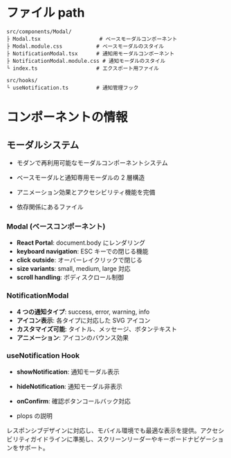 # ファイル path

```
src/components/Modal/
├ Modal.tsx                   # ベースモーダルコンポーネント
├ Modal.module.css           # ベースモーダルのスタイル
├ NotificationModal.tsx      # 通知用モーダルコンポーネント
├ NotificationModal.module.css # 通知モーダルのスタイル
└ index.ts                   # エクスポート用ファイル

src/hooks/
└ useNotification.ts         # 通知管理フック
```

# コンポーネントの情報

## モーダルシステム

- モダンで再利用可能なモーダルコンポーネントシステム
- ベースモーダルと通知専用モーダルの 2 層構造
- アニメーション効果とアクセシビリティ機能を完備

- 依存関係にあるファイル

### Modal (ベースコンポーネント)

- **React Portal**: document.body にレンダリング
- **keyboard navigation**: ESC キーでの閉じる機能
- **click outside**: オーバーレイクリックで閉じる
- **size variants**: small, medium, large 対応
- **scroll handling**: ボディスクロール制御

### NotificationModal

- **4 つの通知タイプ**: success, error, warning, info
- **アイコン表示**: 各タイプに対応した SVG アイコン
- **カスタマイズ可能**: タイトル、メッセージ、ボタンテキスト
- **アニメーション**: アイコンのバウンス効果

### useNotification Hook

- **showNotification**: 通知モーダル表示
- **hideNotification**: 通知モーダル非表示
- **onConfirm**: 確認ボタンコールバック対応

- plops の説明

レスポンシブデザインに対応し、モバイル環境でも最適な表示を提供。アクセシビリティガイドラインに準拠し、スクリーンリーダーやキーボードナビゲーションをサポート。
